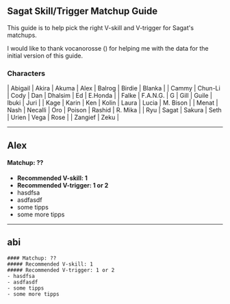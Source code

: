 
## Sagat Skill/Trigger Matchup Guide

This guide is to help pick the right V-skill and V-trigger for Sagat's matchups. 

I would like to thank vocanorosse () for helping me with the data for the initial version of this guide.

### Characters

| Abigail | Akira | Akuma | Alex | Balrog | Birdie | Blanka |
| Cammy | Chun-Li | Cody | Dan | Dhalsim | Ed | E.Honda |
| Falke | F.A.N.G. | G | Gill | Guile | Ibuki | Juri |
| Kage | Karin | Ken | Kolin | Laura | Lucia | M. Bison |
| Menat | Nash | Necalli | Oro | Poison | Rashid | R. Mika |
| Ryu | Sagat | Sakura | Seth | Urien | Vega | Rose |
| Zangief | Zeku |

---

## Alex
#### Matchup: ??

- **Recommended V-skill: 1** 
- **Recommended V-trigger: 1 or 2**
- hasdfsa
- asdfasdf
- some tipps
- some more tipps

---

## abi
```
#### Matchup: ??
##### Recommended V-skill: 1 
##### Recommended V-trigger: 1 or 2
- hasdfsa
- asdfasdf
- some tipps
- some more tipps
```
